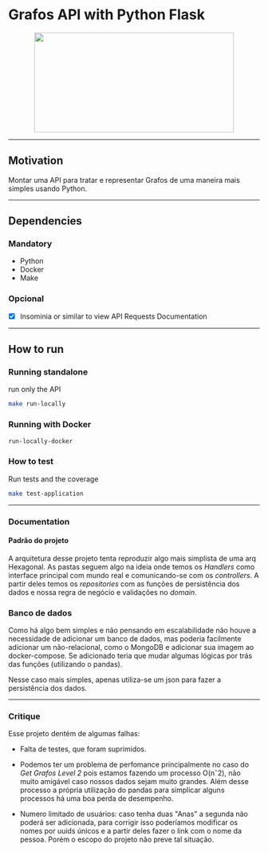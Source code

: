 # Grafos API with Python Flask

<p align="center">
    <img src= "https://berinhard.github.io/talks/tdc_grafos/images/full_graph.jpg" 
    width="400" height="200"/><br>
</p>

---
## Motivation

Montar uma API para tratar e representar Grafos de uma maneira mais simples usando Python.

---
## Dependencies

### Mandatory

- Python
- Docker
- Make

### Opcional

- [x] Insominia or similar to view API Requests Documentation
---

## How to run

### Running standalone

run only the API 

```sh
make run-locally
```

### Running with Docker

```sh
run-locally-docker
```
### How to test
Run tests and the coverage
```sh
make test-application
```
---
### Documentation

#### Padrão do projeto

A arquitetura desse projeto tenta reproduzir algo mais simplista de uma arq Hexagonal. As pastas seguem algo na ideia onde temos os *Handlers* como interface principal com mundo real e comunicando-se com os *controllers*. A partir deles temos os *repositories* com as funções de persistência dos dados e nossa regra de negócio e validações no *domain*.

### Banco de dados

Como há algo bem simples e não pensando em escalabilidade não houve a necessidade de adicionar um banco de dados, mas poderia facilmente adicionar um não-relacional, como o MongoDB e adicionar sua imagem ao docker-compose. Se adicionado teria que mudar algumas lógicas por trás das funções (utilizando o pandas). 

Nesse caso mais simples, apenas utiliza-se um json para fazer a persistência dos dados.


---

### Critique

Esse projeto dentém de algumas falhas:

- Falta de testes, que foram suprimidos. 

- Podemos ter um problema de perfomance principalmente no caso do *Get Grafos Level 2* pois estamos fazendo um processo O(nˆ2), não muito amigável caso nossos dados sejam muito grandes. Além desse processo a própria utilização do pandas para simplicar alguns processos há uma boa perda de desempenho.

- Numero limitado de usuários: caso tenha duas "Anas" a segunda não poderá ser adicionada, para corrigir isso poderíamos modificar os nomes por uuids únicos e a partir deles fazer o link com o nome da pessoa. Porém o escopo do projeto não preve tal situação. 